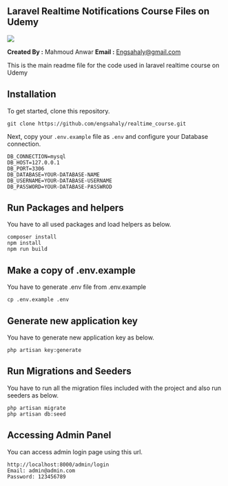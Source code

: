 ## Laravel Realtime Notifications Course Files on Udemy

<img src="https://img-b.udemycdn.com/course/750x422/5669532_824d.jpg"> 

**Created By :** Mahmoud Anwar
**Email :** Engsahaly@gmail.com

This is the main readme file for the code used in laravel realtime course on Udemy

## Installation

To get started, clone this repository.

```
git clone https://github.com/engsahaly/realtime_course.git
```

Next, copy your `.env.example` file as `.env` and configure your Database connection.

```
DB_CONNECTION=mysql
DB_HOST=127.0.0.1
DB_PORT=3306
DB_DATABASE=YOUR-DATABASE-NAME
DB_USERNAME=YOUR-DATABASE-USERNAME
DB_PASSWORD=YOUR-DATABASE-PASSWROD
```

## Run Packages and helpers

You have to all used packages and load helpers as below.

```
composer install
npm install
npm run build
```

## Make a copy of .env.example

You have to generate .env file from .env.example

```
cp .env.example .env
```

## Generate new application key

You have to generate new application key as below.

```
php artisan key:generate
```

## Run Migrations and Seeders

You have to run all the migration files included with the project and also run seeders as below.

```
php artisan migrate
php artisan db:seed
```

## Accessing Admin Panel

You can access admin login page using this url.

```
http://localhost:8000/admin/login
Email: admin@admin.com
Password: 123456789
```
